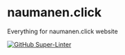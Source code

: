 # naumanen.click

Everything for naumanen.click website

[![GitHub Super-Linter](https://github.com/taapsa-visma/naumanenclick/workflows/Lint%20Code%20Base/badge.svg)](https://github.com/marketplace/actions/super-linter)
